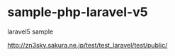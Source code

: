 # sample-php-laravel-v5
laravel5 sample


http://zn3sky.sakura.ne.jp/test/test_laravel/test/public/
